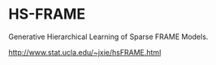 # HS-FRAME
Generative Hierarchical Learning of Sparse FRAME Models.

http://www.stat.ucla.edu/~jxie/hsFRAME.html
